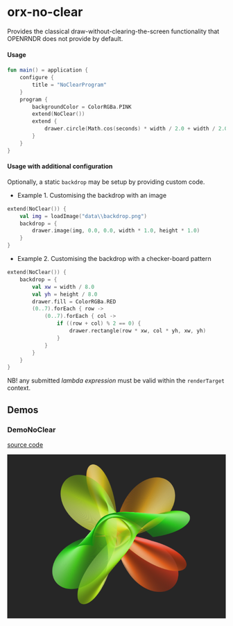 # orx-no-clear

Provides the classical draw-without-clearing-the-screen functionality that
OPENRNDR does not provide by default.

#### Usage

```kotlin
fun main() = application {
    configure {
        title = "NoClearProgram"
    }
    program {
        backgroundColor = ColorRGBa.PINK
        extend(NoClear())
        extend {
            drawer.circle(Math.cos(seconds) * width / 2.0 + width / 2.0, Math.sin(seconds * 0.24) * height / 2.0 + height / 2.0, 20.0)
        }
    }
}
```

#### Usage with additional configuration
Optionally, a static `backdrop` may be setup by providing custom code.

- Example 1. Customising the backdrop with an image
```kotlin
extend(NoClear()) {
    val img = loadImage("data\\backdrop.png")
    backdrop = {
        drawer.image(img, 0.0, 0.0, width * 1.0, height * 1.0)
    }
}
```

- Example 2. Customising the backdrop with a checker-board pattern
```kotlin
extend(NoClear()) {
    backdrop = {
        val xw = width / 8.0
        val yh = height / 8.0
        drawer.fill = ColorRGBa.RED
        (0..7).forEach { row ->
            (0..7).forEach { col ->
                if ((row + col) % 2 == 0) {
                    drawer.rectangle(row * xw, col * yh, xw, yh)
                }
            }
        }
    }
}
```

NB! any submitted _lambda expression_ must be valid within the `renderTarget` context.
<!-- __demos__ -->
## Demos
### DemoNoClear
[source code](src/demo/kotlin/DemoNoClear.kt)

![DemoNoClearKt](https://raw.githubusercontent.com/openrndr/orx/media/orx-no-clear/images/DemoNoClearKt.png)
